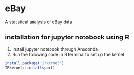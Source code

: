 # eBay
A statistical analysis of eBay data

## installation for jupyter notebook using R
1) Install jupyter notebook through Anaconda
2) Run the following code in R terminal to set up the kernel
```r
install.package('irkernel')
IRkernel::installspec()
```
